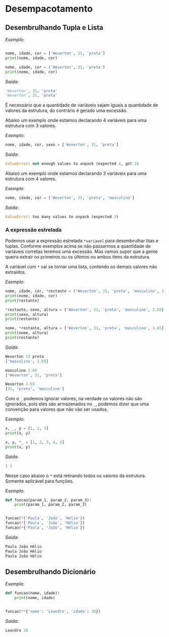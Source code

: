 # Desempacotamento

## Desembrulhando Tupla e Lista

*Exemplo*:
~~~python

nome, idade, cor = ['Weverton', 31, 'preta']
print(nome, idade, cor)

nome, idade, cor = ('Weverton', 31, 'preta')
print(nome, idade, cor)
~~~

*Saída*:
~~~python
'Weverton', 31, 'preta'
'Weverton', 31, 'preta'
~~~

É necessário que a quantidade de variáveis sejam iguais a quantidade de valores da estrutura, do contrário é gerado uma excessão.

Abaixo um exemplo onde estamos declarando 4 variáveis para uma estrutura com 3 valores.

*Exemplo*:
~~~python
nome, idade, cor, sexo = ['Weverton', 31, 'preta']
~~~

*Saída*:
~~~python
ValueError: not enough values to unpack (expected 4, got 3)
~~~

Abaixo um exemplo onde estamos declarando 3 variáveis para uma estrutura com 4 valores.

*Exemplo*:
~~~python
nome, idade, cor = ['Weverton', 31, 'preta', 'masculino']
~~~

*Saída*:
~~~python
ValueError: too many values to unpack (expected 3)
~~~

### A expressão estrelada

Podemos usar a expressão estrelada `*variavel` para desembrulhar litas e tuplas.
Conforme exemplos acima se não passarmos a quantidade de variáveis corretas teremos uma excessão.
Mas vamos supor que a gente queira extrair os primeiros ou os últimos ou ambos itens da estrutura.

A variável com `*` vai se tornar uma lista, contendo os demais valores não extraídos.

*Exemplo*:
~~~python
nome, idade, cor, *restante = ('Weverton', 31, 'preta', 'masculino', 1.65)
print(nome, idade, cor)
print(restante)

*restante, sexo, altura = ['Weverton', 31, 'preta', 'masculino', 1.65]
print(sexo, altura)
print(restante)

nome, *restante, altura = ['Weverton', 31, 'preta', 'masculino', 1.65]
print(nome, altura)
print(restante)
~~~

*Saída*:
~~~python
Weverton 31 preta
['masculino', 1.65]

masculino 1.65
['Weverton', 31, 'preta']

Weverton 1.65
[31, 'preta', 'masculino']
~~~

Com o `_` podemos ignorar valores, na verdade os valores não são ignorados, pois eles são armazenados no `_`, podemos dizer que uma convenção para valores que não vão ser usados.

*Exemplo*:
~~~python
x, _, y = [1, 2, 3]
print(x, y)

x, y, *_ = [1, 2, 3, 4, 5]
print(x, y)
~~~

*Saída*:
~~~python
1 3
~~~

Nesse caso abaixo o `*` está retirando todos os valores da estrutura.
Somente aplicável para funções.

*Exemplo*:
~~~python
def funcao(param_1, param_2, param_3):
    print(param_1, param_2, param_3)


funcao(*('Paula', 'João', 'Hélio'))
funcao(*['Paula', 'João', 'Hélio'])
funcao(*{'Paula', 'João', 'Hélio'})
~~~

*Saída*:
~~~python
Paula João Hélio
Paula João Hélio
Paula João Hélio
~~~

## Desembrulhando Dicionário

*Exemplo*:
~~~python
def funcao(nome, idade):
    print(nome, idade)


funcao(**{'nome': 'Leandro', 'idade': 30})
~~~

*Saída*:
~~~python
Leandro 30
~~~